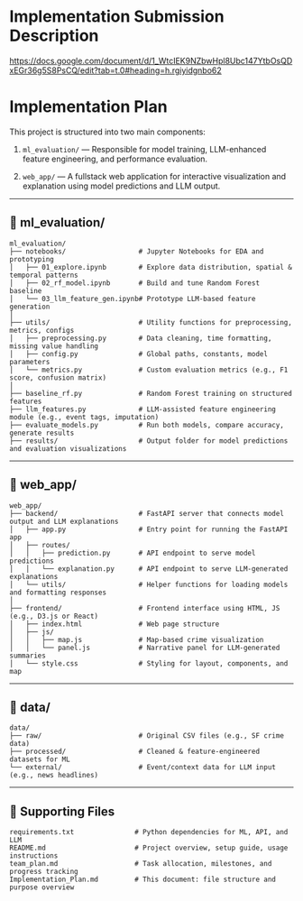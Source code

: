# Implementation Submission Description
https://docs.google.com/document/d/1_WtcIEK9NZbwHpl8Ubc147YtbOsQDxEGr36g5S8PsCQ/edit?tab=t.0#heading=h.rgiyidgnbo62

# Implementation Plan

This project is structured into two main components:

1. `ml_evaluation/` — Responsible for model training, LLM-enhanced feature engineering, and performance evaluation.

2. `web_app/` — A fullstack web application for interactive visualization and explanation using model predictions and LLM output.

---

## 📁 ml_evaluation/

```
ml_evaluation/
├── notebooks/                  # Jupyter Notebooks for EDA and prototyping
│   ├── 01_explore.ipynb        # Explore data distribution, spatial & temporal patterns
│   ├── 02_rf_model.ipynb       # Build and tune Random Forest baseline
│   └── 03_llm_feature_gen.ipynb# Prototype LLM-based feature generation
│
├── utils/                      # Utility functions for preprocessing, metrics, configs
│   ├── preprocessing.py        # Data cleaning, time formatting, missing value handling
│   ├── config.py               # Global paths, constants, model parameters
│   └── metrics.py              # Custom evaluation metrics (e.g., F1 score, confusion matrix)
│
├── baseline_rf.py              # Random Forest training on structured features
├── llm_features.py             # LLM-assisted feature engineering module (e.g., event tags, imputation)
├── evaluate_models.py          # Run both models, compare accuracy, generate results
├── results/                    # Output folder for model predictions and evaluation visualizations
```

---

## 📁 web_app/

```
web_app/
├── backend/                    # FastAPI server that connects model output and LLM explanations
│   ├── app.py                  # Entry point for running the FastAPI app
│   ├── routes/
│   │   ├── prediction.py       # API endpoint to serve model predictions
│   │   └── explanation.py      # API endpoint to serve LLM-generated explanations
│   └── utils/                  # Helper functions for loading models and formatting responses
│
├── frontend/                   # Frontend interface using HTML, JS (e.g., D3.js or React)
│   ├── index.html              # Web page structure
│   ├── js/
│   │   ├── map.js              # Map-based crime visualization
│   │   └── panel.js            # Narrative panel for LLM-generated summaries
│   └── style.css               # Styling for layout, components, and map
```

---

## 📁 data/

```
data/
├── raw/                        # Original CSV files (e.g., SF crime data)
├── processed/                  # Cleaned & feature-engineered datasets for ML
└── external/                   # Event/context data for LLM input (e.g., news headlines)
```

---

## 📄 Supporting Files

```
requirements.txt               # Python dependencies for ML, API, and LLM
README.md                      # Project overview, setup guide, usage instructions
team_plan.md                   # Task allocation, milestones, and progress tracking
Implementation_Plan.md         # This document: file structure and purpose overview
```
